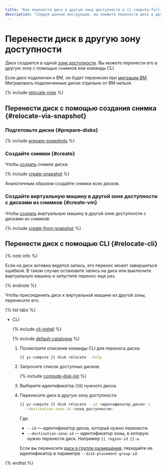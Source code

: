 ```yaml
---
title: "Как перенести диск в другую зону доступности в {{ compute-full-name }}"
description: "Следуя данной инструкции, вы сможете перенести диск в другую зону доступности." 
---
```


# Перенести диск в другую зону доступности

Диск создается в одной [зоне доступности](../../../overview/concepts/geo-scope.md). Вы можете перенести его в другую зону с помощью снимков или команды CLI.

Если диск подключен к ВМ, он будет перенесен при [миграции ВМ](../vm-control/vm-change-zone.md). Мигрировать подключенные диски отдельно от ВМ нельзя. 

{% include [relocate-note](../../../_includes/compute/relocate-note.md) %}

## Перенести диск с помощью создания снимка {#relocate-via-snapshot}

### Подготовьте диски {#prepare-disks}

{% include [prepare-snapshots](../../../_includes/compute/prepare-snapshots.md) %}

### Создайте снимки {#create}

Чтобы [создать](../disk-control/create-snapshot.md) снимок диска:

{% include [create-snapshot](../../../_includes/compute/create-snapshot.md) %}

Аналогичным образом создайте снимки всех дисков.

### Создайте виртуальную машину в другой зоне доступности с дисками из снимков {#create-vm}

Чтобы [создать](../vm-create/create-from-snapshots.md) виртуальную машину в другой зоне доступности с дисками из снимков:

{% include [create-from-snapshot](../../../_includes/compute/create-from-snapshot.md) %}

## Перенести диск с помощью CLI {#relocate-cli}

{% note info %}

Если на диск активно ведется запись, его перенос может завершиться ошибкой. В таком случае остановите запись на диск или выключите виртуальную машину и запустите перенос еще раз.

{% endnote %}

Чтобы присоединить диск к виртуальной машине из другой зоны, перенесите его:

{% list tabs %}

- CLI

  {% include [cli-install](../../../_includes/cli-install.md) %}
  
  {% include [default-catalogue](../../../_includes/default-catalogue.md) %}

  1. Посмотрите описание команды CLI для переноса диска:

     ```bash
     {{ yc-compute }} disk relocate --help
     ```

  1. Запросите список доступных дисков:

     {% include [compute-disk-list](../../../_includes/compute/disk-list.md) %}

  1. Выберите идентификатор (`ID`) нужного диска.

  1. Перенесите диск в другую зону доступности:

      ```bash
      {{ yc-compute }} disk relocate --id <идентификатор_диска> \
        --destination-zone-id <зона_доступности>
      ```

      Где:

      * `--id` — идентификатор диска, который нужно перенести.
      * `--destination-zone-id` — идентификатор зоны, в которую нужно перенести диск. Например `{{ region-id }}-a`.

      Если вы переносите [диск в группе размещения](../../concepts/disk-placement-group.md), передайте ее идентификатор в параметре `--disk-placement-group-id`.

{% endlist %}

